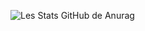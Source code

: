 
![Les Stats GitHub de Anurag](https://github-readme-stats.vercel.app/api?username=anuraghazra&show_icons=true&theme=radical)
